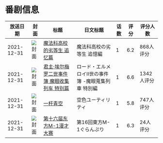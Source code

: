 # 番剧信息

|放送日期|封面|标题|日文标题|话数|评分|评分人数|
|---|---|---|---|---|---|---|
|2021-12-31|![封面](https://lain.bgm.tv/pic/cover/c/b7/ae/329436_X5szG.jpg)|[魔法科高校的劣等生 追忆篇](https://bangumi.tv/subject/329436)|魔法科高校の劣等生 追憶編|1|6.2|868人评分|
|2021-12-31|![封面](https://lain.bgm.tv/pic/cover/c/8b/13/340842_Yh9YI.jpg)|[君主·埃尔梅罗二世事件簿 魔眼收集列车 特别篇](https://bangumi.tv/subject/340842)|ロード・エルメロイⅡ世の事件簿 -魔眼蒐集列車 特別編|1|6.6|1342人评分|
|2021-12-31|![封面](https://lain.bgm.tv/pic/cover/c/57/8f/354247_qiFfj.jpg)|[一杆青空](https://bangumi.tv/subject/354247)|空色ユーティリティ|1|5.8|747人评分|
|2021-12-31|![封面](https://lain.bgm.tv/pic/cover/c/2d/9a/366493_U2JBd.jpg)|[第十六届东方M-1漫才大赛](https://bangumi.tv/subject/366493)|第16回東方M-1ぐらんぷり|1|6.3|24人评分|
